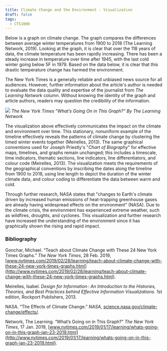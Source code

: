 ```yaml
---
title: Climate Change and the Environment - Visualization
draft: false
tags:
  - CTS1000
---
```

Below is a graph on climate change. The graph compares the differences between average winter temperatures from 1900 to 2018 (The Learning Network, 2019). Looking at the graph, it is clear that over the 118 years of data, the climate temperature has been rapidly increasing. There has been a steady increase in temperature over time after 1945, with the last cold winter going below 5F in 1979. Based on the data below, it is clear that this drastic temperature change has harmed the environment.

The New York Times is a generally reliable and unbiased news source for all audiences. However, further information about the article's author is needed to evaluate the data quality and expertise of the journalist from _The Learning Network_ column. Without knowing the identity of the graph and article authors, readers may question the credibility of the information.

![](https://static.wixstatic.com/media/fada4c_a892fdfa40ac4b6391eaef493a055e01~mv2.webp/v1/fill/w_1480,h_644,al_c,q_85,usm_0.66_1.00_0.01,enc_auto/fada4c_a892fdfa40ac4b6391eaef493a055e01~mv2.webp)
*The New York Times "What’s Going On in This Graph?" By The Learning Network*

The visualization above effectively communicates the impact on the climate and environment over time. This stationary, nonuniform example of the timeline effectively reveals the patterns of climate change by clustering the timed winter events together (Meirelles, 2013). The same graphical conventions used for Joseph Priestly's "_Chart of Biography_" for effective maps, timelines, and graphs remain unchanged; this includes a timescale, time indicators, thematic sections, line indicators, line differentiators, and colour code (Meirelles, 2013). The visualization meets the requirements of the geographical conventions by inscribing the dates along the timeline from 1900 to 2018, using line length to depict the duration of the winter climate data, and colour coding to differentiate the data between warm and cold.

Through further research, NASA states that "changes to Earth's climate driven by increased human emissions of heat-trapping greenhouse gases are already having widespread effects on the environment" (NASA). Due to the climate crisis, the environment has experienced extreme weather, such as wildfires, droughts, and cyclones. This visualization and further research have increased the understanding of the environment since it has graphically shown the rising and rapid impact.
### **Bibliography**

Gonchar, Michael. “Teach about Climate Change with These 24 New York Times Graphs.” _The New York Times_, 28 Feb. 2019, [www.nytimes.com/2019/02/28/learning/teach-about-climate-change-with-these-24-new-york-times-graphs.html](http://www.nytimes.com/2019/02/28/learning/teach-about-climate-change-with-these-24-new-york-times-graphs.html).

Meirelles, Isabel. _Design for Information : An Introduction to the Histories, Theories, and Best Practices behind Effective Information Visualizations_. 1st edition, Rockport Publishers, 2013.

NASA. “The Effects of Climate Change.” _NASA_, [science.nasa.gov/climate-change/effects/](http://science.nasa.gov/climate-change/effects/).

Network, The Learning. “What’s Going on in This Graph?” _The New York Times_, 17 Jan. 2019, [www.nytimes.com/2019/01/17/learning/whats-going-on-in-this-graph-jan-23-2019.html](http://www.nytimes.com/2019/01/17/learning/whats-going-on-in-this-graph-jan-23-2019.html).